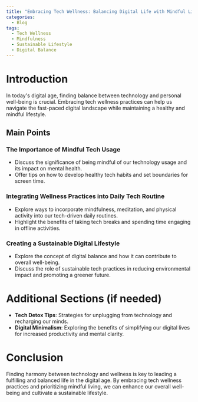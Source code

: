 ```yaml
---
title: "Embracing Tech Wellness: Balancing Digital Life with Mindful Living"
categories:
  - Blog
tags:
  - Tech Wellness
  - Mindfulness
  - Sustainable Lifestyle
  - Digital Balance
---
```


# Introduction
In today's digital age, finding balance between technology and personal well-being is crucial. Embracing tech wellness practices can help us navigate the fast-paced digital landscape while maintaining a healthy and mindful lifestyle.

## Main Points
### The Importance of Mindful Tech Usage
- Discuss the significance of being mindful of our technology usage and its impact on mental health.
- Offer tips on how to develop healthy tech habits and set boundaries for screen time.

### Integrating Wellness Practices into Daily Tech Routine
- Explore ways to incorporate mindfulness, meditation, and physical activity into our tech-driven daily routines.
- Highlight the benefits of taking tech breaks and spending time engaging in offline activities.

### Creating a Sustainable Digital Lifestyle
- Explore the concept of digital balance and how it can contribute to overall well-being.
- Discuss the role of sustainable tech practices in reducing environmental impact and promoting a greener future.

# Additional Sections (if needed)
- **Tech Detox Tips**: Strategies for unplugging from technology and recharging our minds.
- **Digital Minimalism**: Exploring the benefits of simplifying our digital lives for increased productivity and mental clarity.

# Conclusion
Finding harmony between technology and wellness is key to leading a fulfilling and balanced life in the digital age. By embracing tech wellness practices and prioritizing mindful living, we can enhance our overall well-being and cultivate a sustainable lifestyle.